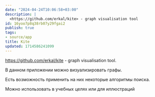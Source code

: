```yaml
---
date: "2024-04-24T10:06:58+03:00"
description: |
  <https://github.com/erkal/kite> - graph visualisation tool
id: 16yoo7p8q38rb07y29fgai2
publish: true
tags:
- source/app
title: Kite
updated: 1714586241099
---
```


<https://github.com/erkal/kite> - graph visualisation tool.

В данном приложении можно визуализировать графы.

Есть возможность применить на них некоторые алгоритмы поиска.

Можно использовать в учебных целях или для иллюстраций